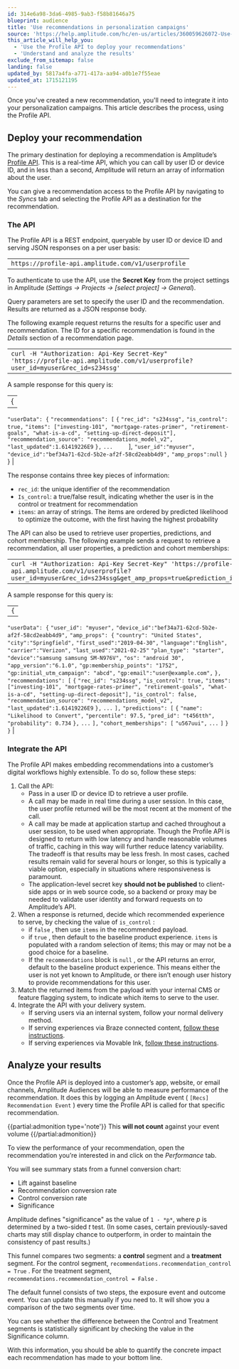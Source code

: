 ```yaml
---
id: 314e6a98-3da6-4985-9ab3-f58b81646a75
blueprint: audience
title: 'Use recommendations in personalization campaigns'
source: 'https://help.amplitude.com/hc/en-us/articles/360059626072-Use-recommendations-in-personalization-campaigns'
this_article_will_help_you:
  - 'Use the Profile API to deploy your recommendations'
  - 'Understand and analyze the results'
exclude_from_sitemap: false
landing: false
updated_by: 5817a4fa-a771-417a-aa94-a0b1e7f55eae
updated_at: 1715121195
---
```

Once you've created a new recommendation, you'll need to integrate it into your personalization campaigns. This article describes the process, using the Profile API.

## Deploy your recommendation

The primary destination for deploying a recommendation is Amplitude’s [Profile API](https://www.docs.developers.amplitude.com/analytics/apis/user-profile-api/?h=profile+api). This is a real-time API, which you can call by user ID or device ID, and in less than a second, Amplitude will return an array of information about the user.

You can give a recommendation access to the Profile API by navigating to the *Syncs* tab and selecting the Profile API as a destination for the recommendation.

### The API

The Profile API is a REST endpoint, queryable by user ID or device ID and serving JSON responses on a per user basis:

|  |
| --- |
| `https://profile-api.amplitude.com/v1/userprofile` |

To authenticate to use the API, use the **Secret Key** from the project settings in Amplitude (*Settings → Projects → [select project] → General*).

Query parameters are set to specify the user ID and the recommendation. Results are returned as a JSON response body.

The following example request returns the results for a specific user and recommendation. The ID for a specific recommendation is found in the *Details* section of a recommendation page.

|  |
| --- |
| `curl -H "Authorization: Api-Key Secret-Key" 'https://profile-api.amplitude.com/v1/userprofile?user_id=myuser&rec_id=s234ssg'` |

A sample response for this query is:

|  |
| --- |
| {
`"userData": {`
`"recommendations":
 [` 
`{` 
`"rec_id":
 "s234ssg",` 
`"is_control":
 true,` 
`"items":
 ["investing-101", "mortgage-rates-primer", "retirement-goals",
 "what-is-a-cd", "setting-up-direct-deposit"],` 
`"recommendation_source":
 "recommendations_model_v2",` 
`"last_updated":1.61419226E9` 
`},` 
`...` 
        ],
`"user_id":"myuser",` 
`"device_id":"bef34a71-62cd-5b2e-af2f-58cd2eabb4d9",` 
`"amp_props":null`
`}`
} |

The response contains three key pieces of information:

* `rec_id`: the unique identifier of the recommendation
* `Is_control`: a true/false result, indicating whether the user is in the control or treatment for recommendation
* `items`: an array of strings. The items are ordered by predicted likelihood to optimize the outcome, with the first having the highest probability

The API can also be used to retrieve user properties, predictions, and cohort membership. The following example sends a request to retrieve a recommendation, all user properties, a prediction and cohort memberships:

|  |
| --- |
| `curl -H "Authorization: Api-Key Secret-Key" 'https://profile-api.amplitude.com/v1/userprofile?user_id=myuser&rec_id=s234ssg&get_amp_props=true&prediction_id=t456tth&get_cohorts=true'`  |

A sample response for this query is:

|  |
| --- |
| `{`
`"userData": {`
`"user_id": "myuser",` 
`"device_id":"bef34a71-62cd-5b2e-af2f-58cd2eabb4d9",` 
`"amp_props":
 {` 
`"country":
 "United States",` 
`"city":"Springfield",` 
`"first_used":"2019-04-30",` 
`"language":"English",` 
`"carrier":"Verizon",` 
`"last_used":"2021-02-25"` 
`"plan_type":
 "starter",` 
`"device":"samsung
 samsung SM-N976V",` 
`"os":
 "android 30",` 
`"app_version":"6.1.0",` 
`"gp:membership_points":
 "1752",` 
`"gp:initial_utm_campaign":
 "abcd",` 
`"gp:email":"user@example.com",` 
`},`
`"recommendations":
 [` 
`{` 
`"rec_id":
 "s234ssg",` 
`"is_control":
 true,` 
`"items":
 ["investing-101", "mortgage-rates-primer", "retirement-goals",
 "what-is-a-cd", "setting-up-direct-deposit"],` 
`"is_control":
 false,` 
`"recommendation_source":
 "recommendations_model_v2",` 
`"last_updated":1.61419226E9` 
`},` 
`...` 
`],`
`"predictions":
 [` 
`{` 
`"name":
 "Likelihood to Convert",` 
`"percentile":
 97.5,` 
`"pred_id":
 "t456tth",` 
`"probability":
 0.734` 
`},` 
`...` 
`],`
`"cohort_memberships":
 [` 
`"u567uui",` 
`...` 
`]`
`}`
`}` |

### Integrate the API

The Profile API makes embedding recommendations into a customer’s digital workflows highly extensible. To do so, follow these steps:

1. Call the API:
	* Pass in a user ID or device ID to retrieve a user profile.
	* A call may be made in real time during a user session. In this case, the user profile returned will be the most recent at the moment of the call.
	* A call may be made at application startup and cached throughout a user session, to be used when appropriate. Though the Profile API is designed to return with low latency and handle reasonable volumes of traffic, caching in this way will further reduce latency variability. The tradeoff is that results may be less fresh. In most cases, cached results remain valid for several hours or longer, so this is typically a viable option, especially in situations where responsiveness is paramount.
	* The application-level secret key **should not be published** to client-side apps or in web source code, so a backend or proxy may be needed to validate user identity and forward requests on to Amplitude’s API.
2. When a response is returned, decide which recommended experience to serve, by checking the value of `is_control` :
	* if `false` , then use `items`  in the recommended payload.
	* if `true` , then default to the baseline product experience. `items`  is populated with a random selection of items; this may or may not be a good choice for a baseline.
	* If the `recommendations`  block is `null` , or the API returns an error, default to the baseline product experience. This means either the user is not yet known to Amplitude, or there isn’t enough user history to provide recommendations for this user.
3. Match the returned items from the payload with your internal CMS or feature flagging system, to indicate which items to serve to the user.
4. Integrate the API with your delivery system.
	* If serving users via an internal system, follow your normal delivery method.
	* If serving experiences via Braze connected content, [follow these instructions](https://www.braze.com/docs/user_guide/personalization_and_dynamic_content/connected_content/making_an_api_call/#using-basic-authentication).
	* If serving experiences via Movable Ink, [follow these instructions](https://github.com/movableink/Developer-Docs).

## Analyze your results

Once the Profile API is deployed into a customer’s app, website, or email channels, Amplitude Audiences will be able to measure performance of the recommendation. It does this by logging an Amplitude event ( `[Recs] Recommendation Event` ) every time the Profile API is called for that specific recommendation.

{{partial:admonition type='note'}}
This **will not count** against your event volume
{{/partial:admonition}}

To view the performance of your recommendation, open the recommendation you’re interested in and click on the *Performance* tab.

You will see summary stats from a funnel conversion chart:

* Lift against baseline
* Recommendation conversion rate
* Control conversion rate
* Significance

Amplitude defines "significance" as the value of `1 - *p*`, where *p* is determined by a two-sided *t* test. (In some cases, certain previously-saved charts may still display chance to outperform, in order to maintain the consistency of past results.)

This funnel compares two segments: a **control** segment and a **treatment** segment. For the control segment, `recommendations.recommendation_control = True` . For the treatment segment, `recommendations.recommendation_control = False` .

The default funnel consists of two steps, the exposure event and outcome event. You can update this manually if you need to. It will show you a comparison of the two segments over time.

You can see whether the difference between the Control and Treatment segments is statistically significant by checking the value in the Significance column.

With this information, you should be able to quantify the concrete impact each recommendation has made to your bottom line.
